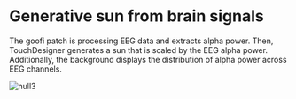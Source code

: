 # Generative sun from brain signals
The goofi patch is processing EEG data and extracts alpha power. Then, TouchDesigner generates a sun that is scaled by the EEG alpha power. Additionally, the background displays the distribution of alpha power across EEG channels.

![null3](https://github.com/user-attachments/assets/b49ab725-ed0a-48ad-b4db-58347960f964)
